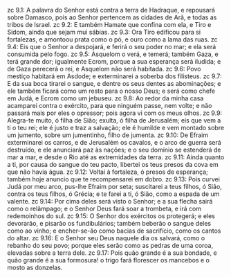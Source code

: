 zc 9.1: A palavra do Senhor está contra a terra de Hadraque, e repousará sobre Damasco, pois ao Senhor pertencem as cidades de Arã, e todas as tribos de Israel.
zc 9.2: E também Hamate que confina com ela, e Tiro e Sidom, ainda que sejam mui sábias.
zc 9.3: Ora Tiro edificou para si fortalezas, e amontoou prata como o pó, e ouro como a lama das ruas.
zc 9.4: Eis que o Senhor a despojará, e ferirá o seu poder no mar; e ela será consumida pelo fogo.
zc 9.5: Asquelom o verá, e temerá; também Gaza, e terá grande dor; igualmente Ecrom, porque a sua esperança será iludida; e de Gaza perecerá o rei, e Asquelom não será habitada.
zc 9.6: Povo mestiço habitará em Asdode; e exterminarei a soberba dos filisteus.
zc 9.7: E da sua boca tirarei o sangue, e dentre os seus dentes as abominações; e ele também ficará como um resto para o nosso Deus; e será como chefe em Judá, e Ecrom como um jebuseu.
zc 9.8: Ao redor da minha casa acamparei contra o exército, para que ninguém passe, nem volte; e não passará mais por eles o opressor; pois agora vi com os meus olhos.
zc 9.9: Alegra-te muito, ó filha de Sião; exulta, ó filha de Jerusalém; eis que vem a ti o teu rei; ele é justo e traz a salvação; ele é humilde e vem montado sobre um jumento, sobre um jumentinho, filho de jumenta.
zc 9.10: De Efraim exterminarei os carros, e de Jerusalém os cavalos, e o arco de guerra será destruído, e ele anunciará paz às nações; e o seu domínio se estenderá de mar a mar, e desde o Rio até as extremidades da terra.
zc 9.11: Ainda quanto a ti, por causa do sangue do teu pacto, libertei os teus presos da cova em que não havia água.
zc 9.12: Voltai à fortaleza, ó presos de esperança; também hoje anuncio que te recompensarei em dobro.
zc 9.13: Pois curvei Judá por meu arco, pus-lhe Efraim por seta; suscitarei a teus filhos, ó Sião, contra os teus filhos, ó Grécia; e te farei a ti, ó Sião, como a espada de um valente.
zc 9.14: Por cima deles será visto o Senhor; e a sua flecha sairá como o relâmpago; e o Senhor Deus fará soar a trombeta, e irá com redemoinhos do sul.
zc 9.15: O Senhor dos exércitos os protegerá; e eles devorarão, e pisarão os fundibulários; também beberão o sangue deles como ao vinho; e encher-se-ão como bacias de sacrifício, como os cantos do altar.
zc 9.16: E o Senhor seu Deus naquele dia os salvará, como o rebanho do seu povo; porque eles serão como as pedras de uma coroa, elevadas sobre a terra dele.
zc 9.17: Pois quão grande é a sua bondade, e quão grande é a sua formosura! o trigo fará florescer os mancebos e o mosto as donzelas.
